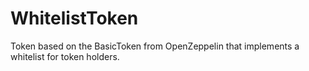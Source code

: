 # WhitelistToken

Token based on the BasicToken from OpenZeppelin that implements a
whitelist for token holders.
